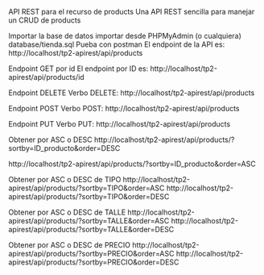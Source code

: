 API REST para el recurso de products
Una API REST sencilla para manejar un CRUD de products

Importar la base de datos
importar desde PHPMyAdmin (o cualquiera) database/tienda.sql
Pueba con postman
El endpoint de la API es: http://localhost/tp2-apirest/api/products

Endpoint GET por id
El endpoint por ID es: http://localhost/tp2-apirest/api/products/id

Endpoint DELETE
Verbo DELETE: http://localhost/tp2-apirest/api/products

Endpoint POST
Verbo POST: http://localhost/tp2-apirest/api/products

Endpoint PUT
Verbo PUT: http://localhost/tp2-apirest/api/products

Obtener por ASC o DESC
http://localhost/tp2-apirest/api/products/?sortby=ID_producto&order=DESC

http://localhost/tp2-apirest/api/products/?sortby=ID_producto&order=ASC

Obtener por ASC o DESC de TIPO
http://localhost/tp2-apirest/api/products/?sortby=TIPO&order=ASC
http://localhost/tp2-apirest/api/products/?sortby=TIPO&order=DESC

Obtener por ASC o DESC de TALLE
http://localhost/tp2-apirest/api/products/?sortby=TALLE&order=ASC
http://localhost/tp2-apirest/api/products/?sortby=TALLE&order=DESC

Obtener por ASC o DESC de PRECIO
http://localhost/tp2-apirest/api/products/?sortby=PRECIO&order=ASC
http://localhost/tp2-apirest/api/products/?sortby=PRECIO&order=DESC